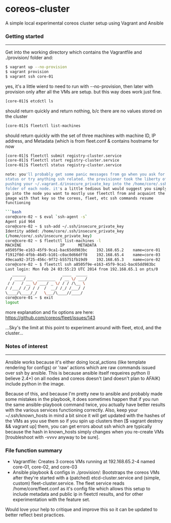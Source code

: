 coreos-cluster
==============

A simple local experimental coreos cluster setup using Vagrant and Ansible

### Getting started
---
Get into the working directory which contains the Vagrantfile and ./provision/
folder and:

```sh
$ vagrant up --no-provision
$ vagrant provision
$ vagrant ssh core-01
```

yes, it's a little wierd to need to run with --no-provision, then later
with provision only after all the VMs are setup. but this way does work
just fine.
 
```sh
[core-01]$ etcdctl ls
```
should return quickly and return nothing, b/c there are no values stored on
the cluster

```sh
[core-01]$ fleetctl list-machines
```
should return quickly with the set of three machines with machine ID, IP
address, and Metadata (which is from fleet.conf & contains hostname for now

```sh
[core-01]$ fleetctl submit registry-cluster.service
[core-01]$ fleetctl start registry-cluster.service
[core-01]$ fleetctl status registry-cluster.service

note: you'll probably get some panic messages from go when you ask for
status or try anything ssh related. the provisioner took the liberty of
pushing your ~/.vagrant.d/insecure_private_key into the /home/core/.ssh/
folder of each node. it's a little tedious but would suggest you simply
go into the node you want to mostly use fleetctl from and acquaint the
image with that key so the coreos, fleet, etc ssh commands resume
functioning

```bash
core@core-02 ~ $ eval `ssh-agent -s`
Agent pid 964
core@core-02 ~ $ ssh-add ~/.ssh/insecure_private_key 
Identity added: /home/core/.ssh/insecure_private_key
(/home/core/.ssh/insecure_private_key)
core@core-02 ~ $ fleetctl list-machines -l
MACHINE                 IP      METADATA
a8505f9e-e163-45f9-9ca1-bac65dd983bc    192.168.65.2    name=core-01
f1912f0d-4fbb-4645-b101-c0ac0d66dff8    192.168.65.4    name=core-03
49ecaa92-3f25-456c-9f72-b55751fb19d9    192.168.65.3    name=core-02
core@core-02 ~ $ fleetctl ssh a8505f9e-e163-45f9-9ca1-bac65dd983bc
Last login: Mon Feb 24 03:55:23 UTC 2014 from 192.168.65.1 on pts/0
   ______                ____  _____
  / ____/___  ________  / __ \/ ___/
 / /   / __ \/ ___/ _ \/ / / /\__ \
/ /___/ /_/ / /  /  __/ /_/ /___/ /
\____/\____/_/   \___/\____//____/
core@core-01 ~ $ exit
logout
```

more explanation and fix options are here:
https://github.com/coreos/fleet/issues/143

...Sky's the limit at this point to experiment around with fleet, etcd, and the cluster...

### Notes of interest
---
Ansible works because it's either doing local_actions (like template
rendering for configs) or 'raw' actions which are raw commands issued over ssh
by ansible. This is because ansible itself requeires python (I believe 2.4+) on
all nodes and coreos doesn't (and doesn't plan to AFAIK) include python in the
image.

Because of this, and because I'm pretty new to ansible and probably made some
mistakes in the playbook, it does sometimes happen that if you run the same
ansible-playbook command twice, you actually have better results with the
various services functioning correctly. Also, keep your ~/.ssh/known_hosts in
mind a bit since it will get updated with the hashes of the VMs as you use them
so if you spin up clusters then [$ vagrant destroy && vagrant up] them, you can
get errors about ssh which are typically because the hash in known_hosts simply
changes when you re-create VMs [troubleshoot with -vvvv anyway to be sure].

### File function summary
* Vagrantfile: Creates 3 coreos VMs running at 192.168.65.2-4 named core-01, core-02, and core-03
* Ansible playbook & configs in ./provision/: Bootstraps the coreos VMs
  after they're started with a (patched) etcd-cluster.service and
  (simple, custom) fleet-cluster.service. The fleet service reads
  /home/core/fleet.conf as it's config file which allows this setup to
  include metadata and public ip in fleetctl results, and for other
  experimentation with the feature set.

Would love your help to critique and improve this so it can be updated to
better reflect best practices.
